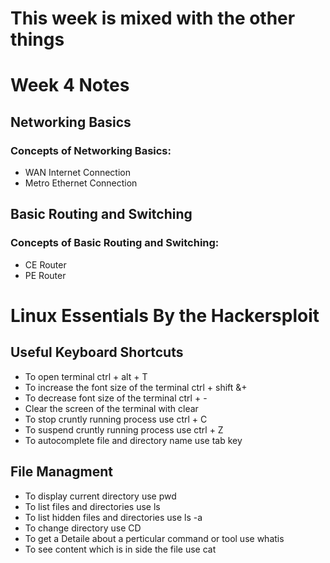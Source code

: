 # This week is mixed with the other things

# Week 4 Notes

## Networking Basics
### Concepts of Networking Basics:
- WAN Internet Connection
- Metro Ethernet Connection

## Basic Routing and Switching
### Concepts of Basic Routing and Switching:
- CE Router
- PE Router




# Linux Essentials By the Hackersploit

## Useful Keyboard Shortcuts
- To open terminal ctrl + alt + T
- To increase the font size of the terminal ctrl + shift &+
- To decrease font size of the terminal ctrl + -
- Clear the screen of the terminal with clear
- To stop cruntly running process use ctrl + C
- To suspend cruntly running process use ctrl + Z
- To autocomplete file and directory name use tab key

## File Managment
- To display current directory use pwd
- To list files and directories use ls 
- To list hidden files and directories use ls -a
- To change directory use CD 
- To get a Detaile about a perticular command or tool use whatis 
- To see content which is in side the file use cat
